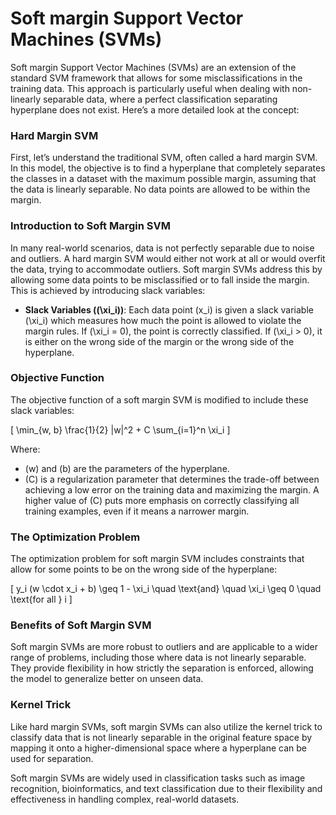 # Soft margin Support Vector Machines (SVMs)

Soft margin Support Vector Machines (SVMs) are an extension of the standard SVM framework that allows for some misclassifications in the training data. This approach is particularly useful when dealing with non-linearly separable data, where a perfect classification separating hyperplane does not exist. Here’s a more detailed look at the concept:

### Hard Margin SVM
First, let’s understand the traditional SVM, often called a hard margin SVM. In this model, the objective is to find a hyperplane that completely separates the classes in a dataset with the maximum possible margin, assuming that the data is linearly separable. No data points are allowed to be within the margin.

### Introduction to Soft Margin SVM
In many real-world scenarios, data is not perfectly separable due to noise and outliers. A hard margin SVM would either not work at all or would overfit the data, trying to accommodate outliers. Soft margin SVMs address this by allowing some data points to be misclassified or to fall inside the margin. This is achieved by introducing slack variables:

- **Slack Variables (\(\xi_i\))**: Each data point \(x_i\) is given a slack variable \(\xi_i\) which measures how much the point is allowed to violate the margin rules. If \(\xi_i = 0\), the point is correctly classified. If \(\xi_i > 0\), it is either on the wrong side of the margin or the wrong side of the hyperplane.

### Objective Function
The objective function of a soft margin SVM is modified to include these slack variables:

\[
\min_{w, b} \frac{1}{2} \|w\|^2 + C \sum_{i=1}^n \xi_i
\]

Where:
- \(w\) and \(b\) are the parameters of the hyperplane.
- \(C\) is a regularization parameter that determines the trade-off between achieving a low error on the training data and maximizing the margin. A higher value of \(C\) puts more emphasis on correctly classifying all training examples, even if it means a narrower margin.

### The Optimization Problem
The optimization problem for soft margin SVM includes constraints that allow for some points to be on the wrong side of the hyperplane:

\[
y_i (w \cdot x_i + b) \geq 1 - \xi_i \quad \text{and} \quad \xi_i \geq 0 \quad \text{for all } i
\]

### Benefits of Soft Margin SVM
Soft margin SVMs are more robust to outliers and are applicable to a wider range of problems, including those where data is not linearly separable. They provide flexibility in how strictly the separation is enforced, allowing the model to generalize better on unseen data.

### Kernel Trick
Like hard margin SVMs, soft margin SVMs can also utilize the kernel trick to classify data that is not linearly separable in the original feature space by mapping it onto a higher-dimensional space where a hyperplane can be used for separation.

Soft margin SVMs are widely used in classification tasks such as image recognition, bioinformatics, and text classification due to their flexibility and effectiveness in handling complex, real-world datasets.